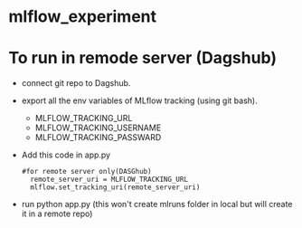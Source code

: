 # mlflow_experiment


# To run in remode server (Dagshub)
- connect git repo to Dagshub.
- export all the env variables of MLflow tracking (using git bash).
    - MLFLOW_TRACKING_URL
    - MLFLOW_TRACKING_USERNAME
    - MLFLOW_TRACKING_PASSWARD
- Add this code in app.py

      #for remote server only(DASGhub)
        remote_server_uri = MLFLOW_TRACKING_URL
        mlflow.set_tracking_uri(remote_server_uri)

- run python app.py (this won't create mlruns folder in local but will create it in a remote repo)

